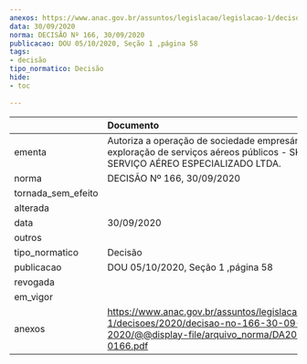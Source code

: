 ```yaml
---
anexos: https://www.anac.gov.br/assuntos/legislacao/legislacao-1/decisoes/2020/decisao-no-166-30-09-2020/@@display-file/arquivo_norma/DA2020-0166.pdf
data: 30/09/2020
norma: DECISÃO Nº 166, 30/09/2020
publicacao: DOU 05/10/2020, Seção 1 ,página 58
tags:
- decisão
tipo_normatico: Decisão
hide: 
- toc 
 
---
```


|                    | Documento                                                                                                                                     |
|:-------------------|:----------------------------------------------------------------------------------------------------------------------------------------------|
| ementa             | Autoriza a operação de sociedade empresária para exploração de serviços aéreos públicos - SKYDIVE4FUN SERVIÇO AÉREO ESPECIALIZADO LTDA.       |
| norma              | DECISÃO Nº 166, 30/09/2020                                                                                                                    |
| tornada_sem_efeito |                                                                                                                                               |
| alterada           |                                                                                                                                               |
| data               | 30/09/2020                                                                                                                                    |
| outros             |                                                                                                                                               |
| tipo_normatico     | Decisão                                                                                                                                       |
| publicacao         | DOU 05/10/2020, Seção 1 ,página 58                                                                                                            |
| revogada           |                                                                                                                                               |
| em_vigor           |                                                                                                                                               |
| anexos             | https://www.anac.gov.br/assuntos/legislacao/legislacao-1/decisoes/2020/decisao-no-166-30-09-2020/@@display-file/arquivo_norma/DA2020-0166.pdf |